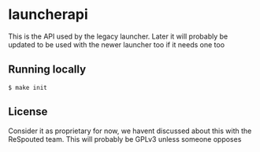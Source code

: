 # launcherapi
This is the API used by the legacy launcher. Later it will probably be updated to be used with the newer launcher too if it needs one too

## Running locally
```
$ make init
```

## License
Consider it as proprietary for now, we havent discussed about this with the ReSpouted team. This will probably be GPLv3 unless someone opposes

